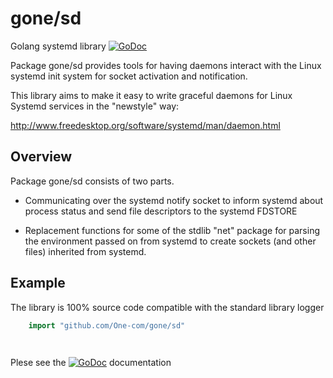 # gone/sd

Golang systemd library [![GoDoc](https://godoc.org/github.com/one-com/gone/sd?status.svg)](https://godoc.org/github.com/one-com/gone/sd)

Package gone/sd provides tools for having daemons interact with the Linux systemd init system for socket activation and notification.

This library aims to make it easy to write graceful daemons for Linux Systemd services
in the "newstyle" way:

http://www.freedesktop.org/software/systemd/man/daemon.html

## Overview

Package gone/sd consists of two parts.

* Communicating over the systemd notify socket to inform systemd about process status and send file descriptors to the systemd FDSTORE

* Replacement functions for some of the stdlib "net" package for parsing the environment passed on from systemd to create sockets (and other files) inherited from systemd.

## Example

The library is 100% source code compatible with the standard library logger

```go
    import "github.com/One-com/gone/sd"

	

```

Plese see the [![GoDoc](https://godoc.org/github.com/one-com/gone/sd?status.svg)](https://godoc.org/github.com/one-com/gone/sd) documentation


